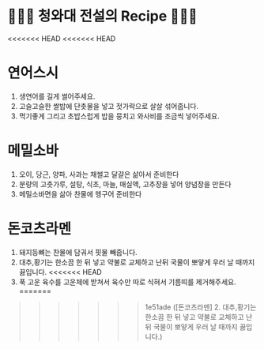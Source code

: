 # 👨🏻‍🍳 청와대 전설의 Recipe 👩🏻‍🍳
<<<<<<< HEAD
<<<<<<< HEAD

# 연어스시

1. 생연어를 길게 썰어주세요.
2. 고슬고슬한 쌀밥에 단촛물을 넣고 젓가락으로 살살 섞어줍니다.
3. 먹기좋게 그리고 초밥스럽게 밥을 뭉치고 와사비를 조금씩 넣어주세요.

# 메밀소바

1. 오이, 당근, 양파, 사과는 채썰고 달걀은 삶아서 준비한다
2. 분량의 고춧가루, 설탕, 식초, 마늘, 매실액, 고추장을 넣어 양념장을 만든다
3. 메밀소바면을 삶아 찬물에 헹구어 준비한다

# 돈코츠라멘
1. 돼지등뼈는 찬물에 담궈서 핏물 빼줍니다.
2. 대추,황기는 한소끔 한 뒤 넣고 약불로 교체하고 난뒤 국물이 뽀얗게 우러 날 때까지 끓입니다.
<<<<<<< HEAD
3. 푹 고운 육수를 고운체에 받쳐서 육수만 따로 식혀서 기름띠를 제거해주세요.
=======
>>>>>>> 1e51ade ([돈코츠라멘] 2. 대추,황기는 한소끔 한 뒤 넣고 약불로 교체하고 난뒤 국물이 뽀얗게 우러 날 때까지 끓입니다.)
